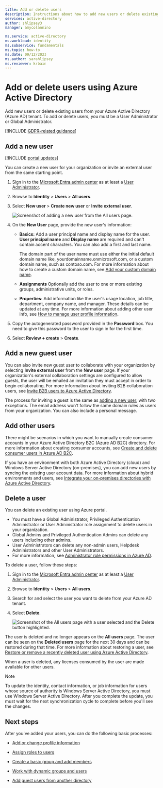 ```yaml
---
title: Add or delete users
description: Instructions about how to add new users or delete existing users using Azure Active Directory.
services: active-directory
author: shlipsey3
manager: amycolannino

ms.service: active-directory
ms.workload: identity
ms.subservice: fundamentals
ms.topic: how-to
ms.date: 09/12/2023
ms.author: sarahlipsey
ms.reviewer: krbain
---
```

# Add or delete users using Azure Active Directory

Add new users or delete existing users from your Azure Active Directory (Azure AD) tenant. To add or delete users, you must be a User Administrator or Global Administrator. 

[!INCLUDE [GDPR-related guidance](../../../includes/gdpr-hybrid-note.md)]

## Add a new user

[!INCLUDE [portal updates](~/articles/active-directory/includes/portal-update.md)]

You can create a new user for your organization or invite an external user from the same starting point.

1. Sign in to the [Microsoft Entra admin center](https://entra.microsoft.com) as at least a [User Administrator](../roles/permissions-reference.md#user-administrator).

1. Browse to **Identity** > **Users** > **All users**.

1. Select **New user** > **Create new user** or **Invite external user**.

    ![Screenshot of adding a new user from the All users page.](media/add-users-azure-active-directory/create-new-user-menu.png)

1. On the **New User** page, provide the new user's information:

   - **Basics:** Add a user principal name and display name for the user. **User principal name** and **Display name** are required and can't contain accent characters. You can also add a first and last name. 

     The domain part of the user name must use either the initial default domain name like, yourdomainname.onmicrosoft.com, or a custom domain name, such as contoso.com. For more information about how to create a custom domain name, see [Add your custom domain name](add-custom-domain.md).   

   - **Assignments** Optionally add the user to one or more existing groups, administrative units, or roles.

   - **Properties**: Add information like the user's usage location, job title, department, company name, and manager. These details can be updated at any time. For more information about adding other user info, see [How to manage user profile information](./how-to-manage-user-profile-info.md).

1. Copy the autogenerated password provided in the **Password** box. You need to give this password to the user to sign in for the first time.

1. Select **Review + create** > **Create**.

## Add a new guest user

You can also invite new guest user to collaborate with your organization by selecting **Invite external user** from the **New user** page. If your organization's external collaboration settings are configured to allow guests, the user will be emailed an invitation they must accept in order to begin collaborating. For more information about inviting B2B collaboration users, see [Invite B2B users to Azure Active Directory](../external-identities/add-users-administrator.md).

The process for inviting a guest is the same as [adding a new user](./add-users.md#add-a-new-user), with two exceptions. The email address won't follow the same domain rules as users from your organization. You can also include a personal message. 

## Add other users

There might be scenarios in which you want to manually create consumer accounts in your Azure Active Directory B2C (Azure AD B2C) directory. For more information about creating consumer accounts, see [Create and delete consumer users in Azure AD B2C](../../active-directory-b2c/manage-users-portal.md).

If you have an environment with both Azure Active Directory (cloud) and Windows Server Active Directory (on-premises), you can add new users by syncing the existing user account data. For more information about hybrid environments and users, see [Integrate your on-premises directories with Azure Active Directory](../hybrid/whatis-hybrid-identity.md).

## Delete a user

You can delete an existing user using Azure portal.

- You must have a Global Administrator, Privileged Authentication Administrator or User Administrator role assignment to delete users in your organization.
- Global Admins and Privileged Authentication Admins can delete any users including other admins.
- User Administrators can delete any non-admin users, Helpdesk Administrators and other User Administrators.
- For more information, see [Administrator role permissions in Azure AD](../roles/permissions-reference.md).

To delete a user, follow these steps:

1. Sign in to the [Microsoft Entra admin center](https://entra.microsoft.com) as at least a [User Administrator](../roles/permissions-reference.md#user-administrator).

1. Browse to **Identity** > **Users** > **All users**.

1. Search for and select the user you want to delete from your Azure AD tenant.

1. Select **Delete**.

    ![Screenshot of the All users page with a user selected and the Delete button highlighted.](media/add-users-azure-active-directory/delete-existing-user.png)

The user is deleted and no longer appears on the **All users** page. The user can be seen on the **Deleted users** page for the next 30 days and can be restored during that time. For more information about restoring a user, see [Restore or remove a recently deleted user using Azure Active Directory](./users-restore.md).

When a user is deleted, any licenses consumed by the user are made available for other users.

> [!NOTE]
> To update the identity, contact information, or job information for users whose source of authority is Windows Server Active Directory, you must use Windows Server Active Directory. After you complete the update, you must wait for the next synchronization cycle to complete before you'll see the changes.

## Next steps

After you've added your users, you can do the following basic processes:

- [Add or change profile information](./how-to-manage-user-profile-info.md)

- [Assign roles to users](./how-subscriptions-associated-directory.md)

- [Create a basic group and add members](./how-to-manage-groups.md)

- [Work with dynamic groups and users](../enterprise-users/groups-create-rule.md)

- [Add guest users from another directory](../external-identities/what-is-b2b.md)
